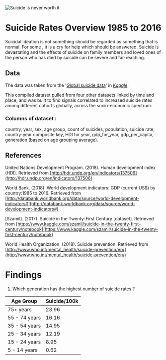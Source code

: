 ![Suicide is never worth it](https://www.standardmedia.co.ke/evemedia/eveimages/monday/mrsxszchsjcdcjizop5b962a4a840de.jpg)
# Suicide Rates Overview 1985 to 2016

Suicidal ideation is not something should be regarded as something that is normal. For some , it is a cry for help which should be answered. Suicide is devastating and the effects of suicide on family members and loved ones of the person who has died by suicide can be severe and far-reaching.

## Data

The data was taken from the '[Global suicide data](https://www.kaggle.com/sathutr/global-suicide-data)' in _[Kaggle](https://www.kaggle.com/)_.

This compiled dataset pulled from four other datasets linked by time and place, and was built to find signals correlated to increased suicide rates among different cohorts globally, across the socio-economic spectrum.
### Columns of dataset :

country, year, sex, age group, count of suicides, population, suicide rate, country-year composite key, HDI for year, gdp_for_year, gdp_per_capita, generation (based on age grouping average).

## References
United Nations Development Program. (2018). Human development index (HDI). Retrieved from [http://hdr.undp.org/en/indicators/137506](http://hdr.undp.org/en/indicators/137506)

World Bank. (2018). World development indicators: GDP (current US$) by country:1985 to 2016. Retrieved from  [http://databank.worldbank.org/data/source/world-development-indicators#](http://databank.worldbank.org/data/source/world-development-indicators#)

[Szamil]. (2017). Suicide in the Twenty-First Century [dataset]. Retrieved from  [https://www.kaggle.com/szamil/suicide-in-the-twenty-first-century/notebook](https://www.kaggle.com/szamil/suicide-in-the-twenty-first-century/notebook)

World Health Organization. (2018). Suicide prevention. Retrieved from  [http://www.who.int/mental_health/suicide-prevention/en/](http://www.who.int/mental_health/suicide-prevention/en/)


# Findings

 1. Which generation has the highest number of suicide rates ?
	 
| Age  Group     | Suicide/100k  |
|----------------|---------------|
| 75+ years      |     23.96     |
| 55 - 74 years  |     16.16     |
| 35 - 54 years  |     14.95     |
| 25 - 34  years |     12.19     |
| 15 - 24 years  |      8.95     |
| 5 - 14 years   |      0.62     |
